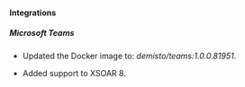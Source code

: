 
#### Integrations

##### Microsoft Teams
- Updated the Docker image to: *demisto/teams:1.0.0.81951*.

- Added support to XSOAR 8.
